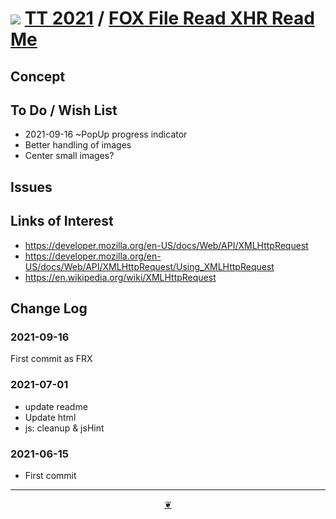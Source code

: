 # [![](https://pushme-pullyou.github.io/tootoo-2021/lib/assets/icons/mark-github.svg )](https://github.com/pushme-pullyou/tootoo-2021/ "Source code on GitHub" ) [TT 2021]( https://pushme-pullyou.github.io/tootoo-2021/ "Home page" ) / [FOX File Read XHR Read Me]( https://pushme-pullyou.github.io/tootoo-2021/lib-templates/readme.html#lib/frx-file-read-xhr/README.md)


<!--@@@
<div class=ifrResize ><iframe src=https://pushme-pullyou.github.io/tootoo-2021/lib/frx-file-read-xhr/ height=100% width=100% ></iframe></div>
_FOX File Read XHR in a resizable window. One finger to rotate. Two to zoom._

### Full Screen: [FOX File Read XHR]( https://pushme-pullyou.github.io/tootoo-2021/lib/frx-file-read-xhr/ )
@@@-->


## Concept


## To Do / Wish List

* 2021-09-16 ~PopUp progress indicator
* Better handling of images
* Center small images?

## Issues


## Links of Interest

* https://developer.mozilla.org/en-US/docs/Web/API/XMLHttpRequest
* https://developer.mozilla.org/en-US/docs/Web/API/XMLHttpRequest/Using_XMLHttpRequest
* https://en.wikipedia.org/wiki/XMLHttpRequest


## Change Log

### 2021-09-16

First commit as FRX

### 2021-07-01

* update readme
* Update html
* js: cleanup & jsHint

### 2021-06-15

* First commit


***

<center title="Hello! Click me to go up to the top" ><a class=aDingbat href=javascript:window.scrollTo(0,0);> ❦ </a></center>
